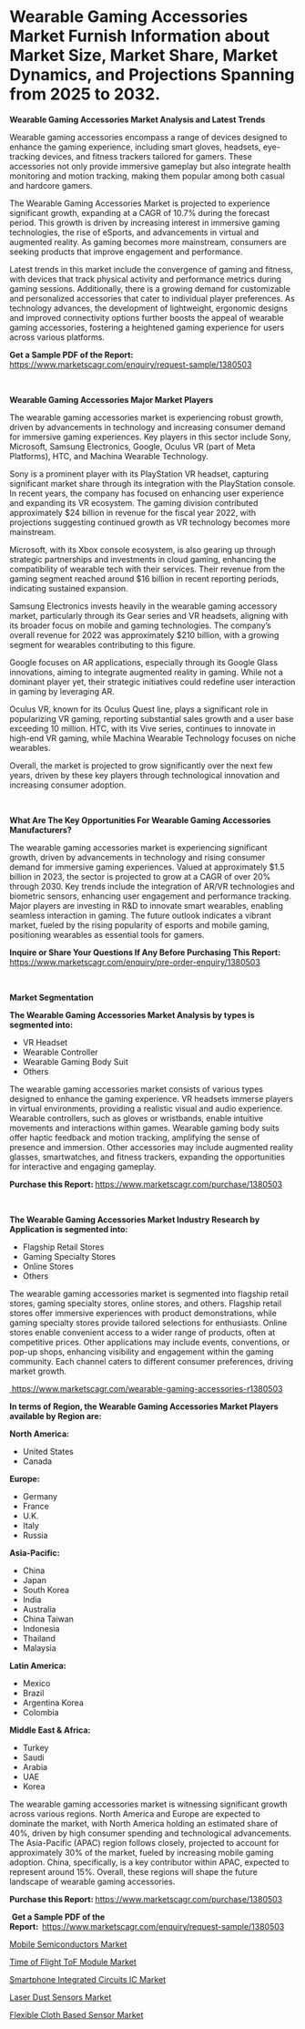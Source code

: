 <p><h1>Wearable Gaming Accessories Market Furnish Information about Market Size, Market Share, Market Dynamics, and Projections Spanning from 2025 to 2032.</h1></p><p><strong>Wearable Gaming Accessories Market Analysis and Latest Trends</strong></p>
<p><p>Wearable gaming accessories encompass a range of devices designed to enhance the gaming experience, including smart gloves, headsets, eye-tracking devices, and fitness trackers tailored for gamers. These accessories not only provide immersive gameplay but also integrate health monitoring and motion tracking, making them popular among both casual and hardcore gamers.</p><p>The Wearable Gaming Accessories Market is projected to experience significant growth, expanding at a CAGR of 10.7% during the forecast period. This growth is driven by increasing interest in immersive gaming technologies, the rise of eSports, and advancements in virtual and augmented reality. As gaming becomes more mainstream, consumers are seeking products that improve engagement and performance.</p><p>Latest trends in this market include the convergence of gaming and fitness, with devices that track physical activity and performance metrics during gaming sessions. Additionally, there is a growing demand for customizable and personalized accessories that cater to individual player preferences. As technology advances, the development of lightweight, ergonomic designs and improved connectivity options further boosts the appeal of wearable gaming accessories, fostering a heightened gaming experience for users across various platforms.</p></p>
<p><strong>Get a Sample PDF of the Report:&nbsp;</strong> <a href="https://www.marketscagr.com/enquiry/request-sample/1380503?utm_campaign=2265&utm_medium=2&utm_source=Github&utm_content=ia&utm_term=05022025&utm_id=wearable-gaming-accessories">https://www.marketscagr.com/enquiry/request-sample/1380503</a></p>
<p>&nbsp;</p>
<p><strong>Wearable Gaming Accessories Major Market Players</strong></p>
<p><p>The wearable gaming accessories market is experiencing robust growth, driven by advancements in technology and increasing consumer demand for immersive gaming experiences. Key players in this sector include Sony, Microsoft, Samsung Electronics, Google, Oculus VR (part of Meta Platforms), HTC, and Machina Wearable Technology.</p><p>Sony is a prominent player with its PlayStation VR headset, capturing significant market share through its integration with the PlayStation console. In recent years, the company has focused on enhancing user experience and expanding its VR ecosystem. The gaming division contributed approximately $24 billion in revenue for the fiscal year 2022, with projections suggesting continued growth as VR technology becomes more mainstream.</p><p>Microsoft, with its Xbox console ecosystem, is also gearing up through strategic partnerships and investments in cloud gaming, enhancing the compatibility of wearable tech with their services. Their revenue from the gaming segment reached around $16 billion in recent reporting periods, indicating sustained expansion.</p><p>Samsung Electronics invests heavily in the wearable gaming accessory market, particularly through its Gear series and VR headsets, aligning with its broader focus on mobile and gaming technologies. The company’s overall revenue for 2022 was approximately $210 billion, with a growing segment for wearables contributing to this figure.</p><p>Google focuses on AR applications, especially through its Google Glass innovations, aiming to integrate augmented reality in gaming. While not a dominant player yet, their strategic initiatives could redefine user interaction in gaming by leveraging AR.</p><p>Oculus VR, known for its Oculus Quest line, plays a significant role in popularizing VR gaming, reporting substantial sales growth and a user base exceeding 10 million. HTC, with its Vive series, continues to innovate in high-end VR gaming, while Machina Wearable Technology focuses on niche wearables.</p><p>Overall, the market is projected to grow significantly over the next few years, driven by these key players through technological innovation and increasing consumer adoption.</p></p>
<p>&nbsp;</p>
<p><strong>What Are The Key Opportunities For Wearable Gaming Accessories Manufacturers?</strong></p>
<p><p>The wearable gaming accessories market is experiencing significant growth, driven by advancements in technology and rising consumer demand for immersive gaming experiences. Valued at approximately $1.5 billion in 2023, the sector is projected to grow at a CAGR of over 20% through 2030. Key trends include the integration of AR/VR technologies and biometric sensors, enhancing user engagement and performance tracking. Major players are investing in R&D to innovate smart wearables, enabling seamless interaction in gaming. The future outlook indicates a vibrant market, fueled by the rising popularity of esports and mobile gaming, positioning wearables as essential tools for gamers.</p></p>
<p><strong>Inquire or Share Your Questions If Any Before Purchasing This Report:</strong> <a href="https://www.marketscagr.com/enquiry/pre-order-enquiry/1380503?utm_campaign=2265&utm_medium=2&utm_source=Github&utm_content=ia&utm_term=05022025&utm_id=wearable-gaming-accessories">https://www.marketscagr.com/enquiry/pre-order-enquiry/1380503</a></p>
<p>&nbsp;</p>
<p><strong>Market Segmentation</strong></p>
<p><strong>The Wearable Gaming Accessories Market Analysis by types is segmented into:</strong></p>
<p><ul><li>VR Headset</li><li>Wearable Controller</li><li>Wearable Gaming Body Suit</li><li>Others</li></ul></p>
<p><p>The wearable gaming accessories market consists of various types designed to enhance the gaming experience. VR headsets immerse players in virtual environments, providing a realistic visual and audio experience. Wearable controllers, such as gloves or wristbands, enable intuitive movements and interactions within games. Wearable gaming body suits offer haptic feedback and motion tracking, amplifying the sense of presence and immersion. Other accessories may include augmented reality glasses, smartwatches, and fitness trackers, expanding the opportunities for interactive and engaging gameplay.</p></p>
<p><strong>Purchase this Report:&nbsp;</strong><a href="https://www.marketscagr.com/purchase/1380503?utm_campaign=2265&utm_medium=2&utm_source=Github&utm_content=ia&utm_term=05022025&utm_id=wearable-gaming-accessories">https://www.marketscagr.com/purchase/1380503</a></p>
<p>&nbsp;</p>
<p><strong>The Wearable Gaming Accessories Market Industry Research by Application is segmented into:</strong></p>
<p><ul><li>Flagship Retail Stores</li><li>Gaming Specialty Stores</li><li>Online Stores</li><li>Others</li></ul></p>
<p><p>The wearable gaming accessories market is segmented into flagship retail stores, gaming specialty stores, online stores, and others. Flagship retail stores offer immersive experiences with product demonstrations, while gaming specialty stores provide tailored selections for enthusiasts. Online stores enable convenient access to a wider range of products, often at competitive prices. Other applications may include events, conventions, or pop-up shops, enhancing visibility and engagement within the gaming community. Each channel caters to different consumer preferences, driving market growth.</p></p>
<p><a href="https://www.marketscagr.com/wearable-gaming-accessories-r1380503?utm_campaign=2265&utm_medium=2&utm_source=Github&utm_content=ia&utm_term=05022025&utm_id=wearable-gaming-accessories">&nbsp;https://www.marketscagr.com/wearable-gaming-accessories-r1380503</a></p>
<p><strong>In terms of Region, the Wearable Gaming Accessories Market Players available by Region are:</strong></p>
<p>
    <p> <strong> North America: </strong>
        <ul>
            <li>United States</li>
            <li>Canada</li>
        </ul>
        </p> 
    <p> <strong> Europe: </strong>
        <ul>
            <li>Germany</li>
            <li>France</li>
            <li>U.K.</li>
            <li>Italy</li>
            <li>Russia</li>
        </ul>
        </p> 
    <p> <strong> Asia-Pacific: </strong>
        <ul>
            <li>China</li>
            <li>Japan</li>
            <li>South Korea</li>
            <li>India</li>
            <li>Australia</li>
            <li>China Taiwan</li>
            <li>Indonesia</li>
            <li>Thailand</li>
            <li>Malaysia</li>
        </ul>
        </p> 
    <p> <strong> Latin America: </strong>
        <ul>
            <li>Mexico</li>
            <li>Brazil</li>
            <li>Argentina Korea</li>
            <li>Colombia</li>
        </ul>
        </p> 
    <p> <strong> Middle East & Africa: </strong>
        <ul>
            <li>Turkey</li>
            <li>Saudi</li>
            <li>Arabia</li>
            <li>UAE</li>
            <li>Korea</li>
        </ul>
    </p>
    </p>
<p><p>The wearable gaming accessories market is witnessing significant growth across various regions. North America and Europe are expected to dominate the market, with North America holding an estimated share of 40%, driven by high consumer spending and technological advancements. The Asia-Pacific (APAC) region follows closely, projected to account for approximately 30% of the market, fueled by increasing mobile gaming adoption. China, specifically, is a key contributor within APAC, expected to represent around 15%. Overall, these regions will shape the future landscape of wearable gaming accessories.</p></p>
<p><strong>Purchase this Report: </strong><a href="https://www.marketscagr.com/purchase/1380503?utm_campaign=2265&utm_medium=2&utm_source=Github&utm_content=ia&utm_term=05022025&utm_id=wearable-gaming-accessories">https://www.marketscagr.com/purchase/1380503</a></p>
<p>&nbsp;<strong>Get a Sample PDF of the Report:&nbsp;&nbsp;</strong><a href="https://www.marketscagr.com/enquiry/request-sample/1380503?utm_campaign=2265&utm_medium=2&utm_source=Github&utm_content=ia&utm_term=05022025&utm_id=wearable-gaming-accessories">https://www.marketscagr.com/enquiry/request-sample/1380503</a></p>
<p><strong></strong></p>
<p><p><a href="https://www.linkedin.com/pulse/mobile-semiconductors-market2025-2032-industry-insights-jiaze?utm_campaign=2265&utm_medium=2&utm_source=Github&utm_content=ia&utm_term=05022025&utm_id=wearable-gaming-accessories">Mobile Semiconductors Market</a></p><p><a href="https://www.linkedin.com/pulse/time-flight-tof-module-market-analysis-current-trends-hlcpe?utm_campaign=2265&utm_medium=2&utm_source=Github&utm_content=ia&utm_term=05022025&utm_id=wearable-gaming-accessories">Time of Flight ToF Module Market</a></p><p><a href="https://www.linkedin.com/pulse/latest-forecast-shows-smartphone-integrated-circuits-jklwe?utm_campaign=2265&utm_medium=2&utm_source=Github&utm_content=ia&utm_term=05022025&utm_id=wearable-gaming-accessories">Smartphone Integrated Circuits IC Market</a></p><p><a href="https://www.linkedin.com/pulse/laser-dust-sensors-market-research-report-2025-2032-forecasted-mp8te?utm_campaign=2265&utm_medium=2&utm_source=Github&utm_content=ia&utm_term=05022025&utm_id=wearable-gaming-accessories">Laser Dust Sensors Market</a></p><p><a href="https://www.linkedin.com/pulse/research-report-analysis-flexible-cloth-based-sensor-jrs9e?utm_campaign=2265&utm_medium=2&utm_source=Github&utm_content=ia&utm_term=05022025&utm_id=wearable-gaming-accessories">Flexible Cloth Based Sensor Market</a></p></p>